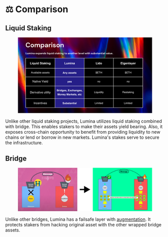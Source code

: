 # ⚖ Comparison

## Liquid Staking

<figure><img src=".gitbook/assets/comparison.png" alt=""><figcaption></figcaption></figure>

Unlike other liquid staking projects, Lumina utilizes liquid staking combined with bridge. This enables stakers to make their assets yield bearing. Also, it exposes cross-chain opportunity to benefit from providing liquidity to new chains or lend or borrow in new markets. Lumina's stakes serve to secure the infrastructure.

## Bridge

<figure><img src=".gitbook/assets/image (10).png" alt=""><figcaption></figcaption></figure>

Unlike other bridges, Lumina has a failsafe layer with [augmentation](design/augmented-assets/). It protects stakers from hacking original asset with the other wrapped bridge assets.&#x20;

